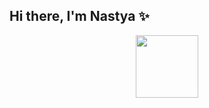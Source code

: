 ## Hi there, I'm Nastya ✨
<div id="header" align="center">
  <img src="https://i.giphy.com/media/v1.Y2lkPTc5MGI3NjExemR6YjAxaHJqaWZxdm45ZHAzbTR6Z2FtMTNmbnNtM3N0ZHh4bjNrYSZlcD12MV9pbnRlcm5hbF9naWZfYnlfaWQmY3Q9Zw/v8jUfaclrsG9x8At9Z/giphy.gif" width="100"/>
</div>
<!--
**nooncatt/nooncatt** is a ✨ _special_ ✨ repository because its `README.md` (this file) appears on your GitHub profile.

Here are some ideas to get you started:

- 🔭 I’m currently working on ...
- 🌱 I’m currently learning ...
- 👯 I’m looking to collaborate on ...
- 🤔 I’m looking for help with ...
- 💬 Ask me about ...
- 📫 How to reach me: ...
- 😄 Pronouns: ...
- ⚡ Fun fact: ...
-->
